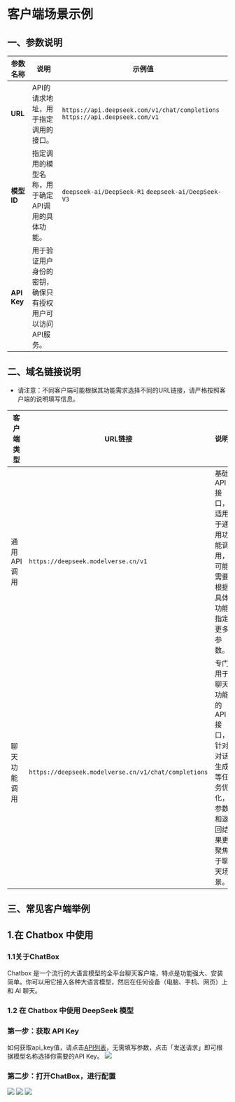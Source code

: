 # 客户端场景示例
## 一、参数说明
| **参数名称** | **说明**                                                                 | **示例值**                                      |
|--------------|--------------------------------------------------------------------------|-------------------------------------------------|
| **URL**      | API的请求地址，用于指定调用的接口。                                       | `https://api.deepseek.com/v1/chat/completions` `https://api.deepseek.com/v1`|
| **模型ID**   | 指定调用的模型名称，用于确定API调用的具体功能。                           | `deepseek-ai/DeepSeek-R1` `deepseek-ai/DeepSeek-V3`                      |
| **API Key**  | 用于验证用户身份的密钥，确保只有授权用户可以访问API服务。                 | |


## 二、域名链接说明
- 请注意：不同客户端可能根据其功能需求选择不同的URL链接，请严格按照客户端的说明填写信息。

| **客户端类型** | **URL链接**                       | **说明**                                                                 |
|----------------|----------------------------------|--------------------------------------------------------------------------|
| 通用API调用    | `https://deepseek.modelverse.cn/v1` | 基础API接口，适用于通用功能调用，可能需要根据具体功能指定更多参数。       |
| 聊天功能调用   | `https://deepseek.modelverse.cn/v1/chat/completions` | 专门用于聊天功能的API接口，针对对话生成等任务优化，参数和返回结果更聚焦于聊天场景。 |

## 三、常见客户端举例
## 1.在 Chatbox 中使用

### 1.1关于ChatBox
Chatbox 是一个流行的大语言模型的全平台聊天客户端，特点是功能强大、安装简单。你可以用它接入各种大语言模型，然后在任何设备（电脑、手机、网页）上和 AI 聊天。

### 1.2 在 Chatbox 中使用 DeepSeek 模型
### 第一步：获取 API Key
如何获取api_key值，请点击[API列表](https://console.ucloud.cn/uapi/detail?id=GetUMInferService)，无需填写参数，点击「发送请求」即可根据模型名称选择你需要的API Key。
![](https://www-s.ucloud.cn/2025/02/d51820006284a8c28160dc669c505987_1739523878908.png)

### 第二步：打开ChatBox，进行配置
![](https://www-s.ucloud.cn/2025/02/f157d3cc11001adf71511734d28032ed_1739959761948.png)
![](https://www-s.ucloud.cn/2025/02/5025a54f7588bfddcd5ed6cfa34e7d23_1739959761957.png)
![](https://www-s.ucloud.cn/2025/02/8a64d18c4582f702164758a9c9dc1ef5_1739960783871.png)
